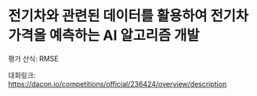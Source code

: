 # 전기차와 관련된 데이터를 활용하여 전기차 가격을 예측하는 AI 알고리즘 개발

평가 산식: RMSE

대회링크: https://dacon.io/competitions/official/236424/overview/description
